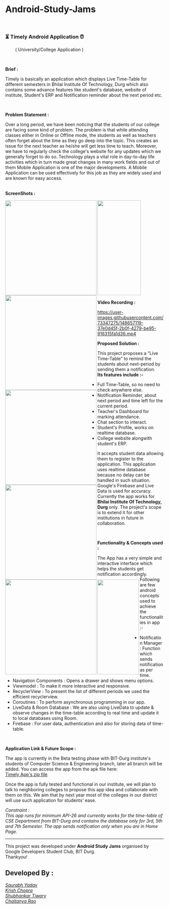 # Android-Study-Jams
<br/>

### ⏳ Timely Android Application ⏰
&nbsp; &nbsp; &nbsp; &nbsp;&nbsp;( University/College Application )

<br/>

<b> Brief : </b>

Timely is basically an application which displays Live Time-Table for different semesters in Bhilai Institute Of Technology, Durg which also contains some advance features like student's database, website of institute, Student's ERP and Notification reminder about the next period etc.

<br/>

<b> Problem Statement : </b>

Over a long period, we have been noticing that the students of our college are facing some kind of problem. The problem is that while attending classes either in Online or Offline mode, the students as well as teachers often forget about the time as they go deep into the topic. This creates an issue for the next teacher as he/she will get less time to teach. Moreover, we have to regularly check the college's website for any updates which we generally forget to do so.
Technology plays a vital role in day-to-day life activities which in turn made great changes in many work fields and out of them Mobile Application is one of the major developments. A Mobile Application can be used effectively for this job as they are widely used and are known for easy access.

<br/>
<b> ScreenShots : </b>
<p align="left"></p>
<img src="https://user-images.githubusercontent.com/77012237/178143730-7cbee7d5-abb6-4660-87ba-6a13c7b084c8.png" height="300px" width="290px" align="left">
<img src="https://user-images.githubusercontent.com/77012237/178143851-bc395f96-c153-4c1f-ad34-a59f0a944622.png" height="300px" width="290px" align="left">
<img src="https://user-images.githubusercontent.com/77012237/178143994-71500642-4c54-4ed8-99e6-b400abe296da.png" height="300px" width="290px" align="left">
<img src="https://user-images.githubusercontent.com/77012237/178144145-2c365a41-fd75-41d3-a4f6-a0b985409ea4.png" height="300px" width="290px" align="left">
<img src="https://user-images.githubusercontent.com/77012237/178144232-6a4ab3c5-4aa9-4a31-b477-a891d504c6b4.png" height="300px" width="290px" align="left">
<img src="https://user-images.githubusercontent.com/77012237/178144407-bc1a1d37-1b9a-4bb7-b222-657e228451e2.png" height="300px" width="132px" align="left">
<img src="https://user-images.githubusercontent.com/73347275/148654165-cb57522d-c32b-452a-bc09-fdc57d9732fe.jpg" height="300px" width="138px">

<b>Video Recording : </b><br/>


https://user-images.githubusercontent.com/73347275/148657119-37e0d45f-2b0f-4279-be95-916315fa1d36.mp4


<b> Proposed Solution : </b>

This project proposes a “Live Time-Table” to remind the students about next-period by sending them a notification. <br/>
<b> Its features include :- </b> 
- Full Time-Table, so no need to check anywhere else.
- Notification Reminder, about next period and time left for the current period.
- Teacher's Dashboard for marking attendance.
- Chat section to interact.
- Student's Profile, works on realtime database.
- College website alongwith student's ERP.

It accepts student data allowing them to register to the application. This application uses realtime database because no delay can be handled in such situation. Google's Firebase and Live Data is used for accuracy. Currently the app works for <b> Bhilai Institute Of Technology, Durg </b> only. The project's scope is to extend it for other institutions in future in collaboration.

<br/>


<b> Functionality & Concepts used : </b>

The App has a very simple and interactive interface which helps the students get notification accordingly. Following are few android concepts used to achieve the functionalities in app :- 

- Notification Manager : Function which sends notification as per time.
- Navigation Components : Opens a drawer and shows menu options.
- Viewmodel : To make it more interactive and responsive.
- RecyclerView : To present the list of different periods we used the efficient recyclerview.
- Coroutines : To perform asynchronous programming in our app.
- LiveData & Room Database : We are also using LiveData to update & observe changes in the time-table according to real time and update it to local databases using Room. 
- Firebase : For user data, authentication and also for storing data of time-table.

<br/>

<b> Application Link & Future Scope : </b>

The app is currently in the Beta testing phase with BIT-Durg institute's students of Computer Science & Engineering branch, later all branch will be added. You can access the app from the apk file here: <br/>
[Timely App's zip file](https://github.com/KrishChopra22/Android-Study-Jams_repo/files/7834433/Timely.zip)

Once the app is fully tested and functional in our institute, we will plan to talk to neighboring colleges to propose this app idea and collaborate with them on this. We aim that by next year most of the colleges in our district will use such application for students' ease. <br/>

<i> Constraint :  <br/>
This app runs for minimum API-26 and currently works for the time-table of CSE Department from BIT-Durg and contains the database only for 3rd, 5th and 7th Semester. 
The app sends notification only when you are in Home Page.</i>

<hr>

This project was developed under <b>Android Study Jams</b> organised by Google Developers Student Club, BIT Durg. <br>
Thankyou!

## Developed By : <br> <i>
[Saurabh Yadav](https://www.linkedin.com/in/saurabh-yadav-73616b137/) <br>
[Krish Chopra](https://www.linkedin.com/in/krishchopra22) <br>
[Shubhankar Tiwary](https://www.linkedin.com/in/shubhankar10) <br>
[Chaitanya Rao](https://www.linkedin.com/in/chaitanya-rao-375b30207) <br>
</i>

